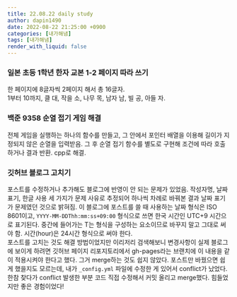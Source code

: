 ```yaml
---
title: 22.08.22 daily study
author: dapin1490
date: 2022-08-22 21:25:00 +0900
categories: [내가해냄]
tags: [내가해냄]
render_with_liquid: false
---
```


### 일본 초등 1학년 한자 교본 1-2 페이지 따라 쓰기
한 페이지에 8글자씩 2페이지 해서 총 16글자.   
1부터 10까지, 클 대, 작을 소, 나무 목, 남자 남, 빌 공, 아들 자.   

### 백준 9358 순열 접기 게임 해결
전체 게임을 실행하는 하나의 함수를 만들고, 그 안에서 포인터 배열을 이용해 길이가 지정되지 않은 순열을 입력받음. 그 후 순열 접기 함수를 별도로 구현해 조건에 따라 호출하거나 결과 반환. cpp로 해결.   

### 깃허브 블로그 고치기
포스트를 수정하거나 추가해도 블로그에 반영이 안 되는 문제가 있었음. 작성자명, 날짜 표기, 한글 사용 세 가지가 문제 사유로 추정되어 하나씩 차례로 바꿔본 결과 날짜 표기가 문제였던 것으로 밝혀짐. 이 블로그에 포스트를 쓸 때 사용하는 날짜 형식은 ISO 8601이고, `YYYY-MM-DDThh:mm:ss+09:00` 형식으로 쓰면 한국 시간인 UTC+9 시간으로 표기된다. 중간에 들어가는 T는 형식을 구성하는 요소이므로 바꾸지 말고 그대로 써야 함. 시간(hour)은 24시간 형식으로 써야 한다.   
포스트를 고치는 것도 해결 방법이었지만 이리저리 검색해보니 변경사항이 실제 블로그에 보이게 하려면 깃허브 페이지 리포지토리에서 gh-pages라는 브랜치에 이 내용을 같이 적용시켜야 한다고 했다. 그거 merge하는 것도 쉽지 않았다. 포스트만 바꿨으면 쉽게 했을지도 모르는데, 내가 `_config.yml` 파일에 수정한 게 있어서 conflict가 났었다. 한참 찾다가 conflict 발생한 부분 코드 직접 수정해서 커밋 올리고 merge했다. 힘들었지만 좋은 경험이었다!